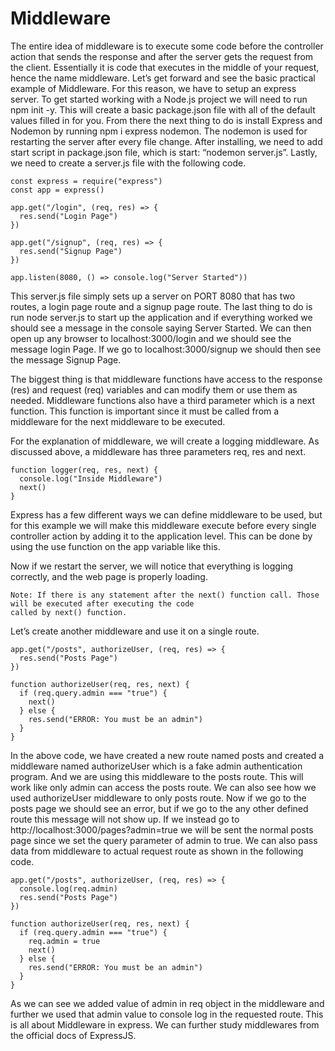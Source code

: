# Middleware

The entire idea of middleware is to execute some code before the controller action that sends the response and after the server gets the request from the client.  Essentially it is code that executes in the middle of your request, hence the name middleware.
Let’s get forward and see the basic practical example of Middleware. For this reason, we have to setup an express server. To get started working with a Node.js project we will need to run npm init -y. This will create a basic package.json file with all of the default values filled in for you. From there the next thing to do is install Express and Nodemon by running npm i express nodemon. The nodemon is used for restarting the server after every file change. After installing, we need to add start script in package.json file, which is start: “nodemon server.js”.
Lastly, we need to create a server.js file with the following code.

```
const express = require("express")
const app = express()

app.get("/login", (req, res) => {
  res.send("Login Page")
})

app.get("/signup", (req, res) => {
  res.send("Signup Page")
})

app.listen(8080, () => console.log("Server Started"))
```
This server.js file simply sets up a server on PORT 8080 that has two routes, a login page route and a signup page route. The last thing to do is run node server.js to start up the application and if everything worked we should see a message in the console saying Server Started. We can then open up any browser to localhost:3000/login and we should see the message login Page. If we go to localhost:3000/signup we should then see the message Signup Page.

The biggest thing is that middleware functions have access to the response (res) and request (req) variables and can modify them or use them as needed. Middleware functions also have a third parameter which is a next function. This function is important since it must be called from a middleware for the next middleware to be executed.

For the explanation of middleware, we will create a logging middleware. As discussed above, a middleware has three parameters req, res and next.

```
function logger(req, res, next) {
  console.log("Inside Middleware")
  next()
}
```
Express has a few different ways we can define middleware to be used, but for this example we will make this middleware execute before every single controller action by adding it to the application level. This can be done by using the use function on the app variable like this.

Now if we restart the server, we will notice that everything is logging correctly, and the web page is properly loading.
```
Note: If there is any statement after the next() function call. Those will be executed after executing the code
called by next() function.
```
Let’s create another middleware and use it on a single route.

```
app.get("/posts", authorizeUser, (req, res) => {
  res.send("Posts Page")
})

function authorizeUser(req, res, next) {
  if (req.query.admin === "true") {
    next()
  } else {
    res.send("ERROR: You must be an admin")
  }
}
```
In the above code, we have created a new route named posts and created a middleware named authorizeUser which is a fake admin authentication program. And we are using this middleware to the posts route. This will work like only admin can access the posts route. We can also see how we used authorizeUser middleware to only posts route.
Now if we go to the posts page we should see an error, but if we go to the any other defined route this message will not show up. If we instead go to http://localhost:3000/pages?admin=true we will be sent the normal posts page since we set the query parameter of admin to true.
We can also pass data from middleware to actual request route as shown in the following code.

```
app.get("/posts", authorizeUser, (req, res) => {
  console.log(req.admin)
  res.send("Posts Page")
})

function authorizeUser(req, res, next) {
  if (req.query.admin === "true") {
    req.admin = true
    next()
  } else {
    res.send("ERROR: You must be an admin")
  }
}
```
As we can see we added value of admin in req object in the middleware and further we used that admin value to console log in the requested route.
This is all about Middleware in express. We can further study middlewares from the official docs of ExpressJS.

